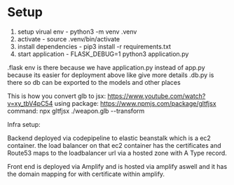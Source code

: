# Setup

1) setup virual env - python3 -m venv .venv    
2) activate - source .venv/bin/activate
3) install dependencies - pip3 install -r requirements.txt
4) start application - FLASK_DEBUG=1 python3 application.py



<!-- https://stackoverflow.com/questions/66627441/error-could-not-locate-a-flask-application -->
.flask env is there because we have application.py instead of app.py because its easier for deployment above like give more details
.db.py is there so db can be exported to the models and other places


This is how you convert glb to jsx: https://www.youtube.com/watch?v=xy_tbV4pC54 using package: https://www.npmjs.com/package/gltfjsx command: npx gltfjsx ./weapon.glb --transform


Infra setup:

Backend deployed via codepipeline to elastic beanstalk which is a ec2 container. the load balancer on that ec2 container has the certificates and Route53 maps to the loadbalancer url via a hosted zone with A Type record.


Front end is deployed via Amplify and is hosted via amplify aswell and it has the domain mapping for with certificate within amplify.




